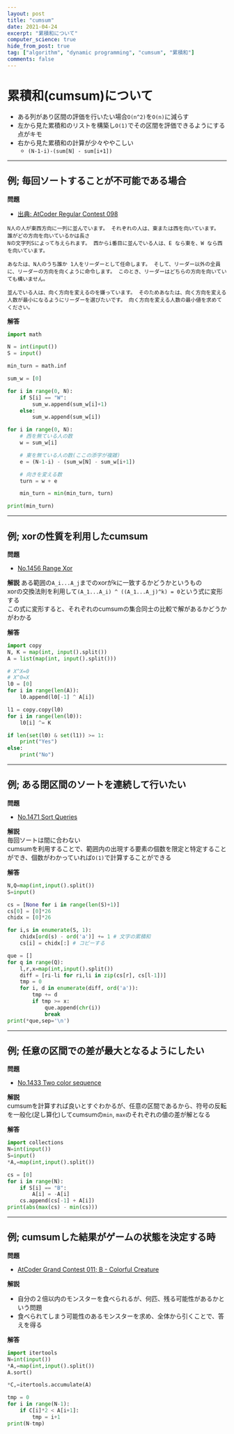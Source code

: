 ```yaml
---
layout: post
title: "cumsum"
date: 2021-04-24
excerpt: "累積和について"
computer_science: true
hide_from_post: true
tag: ["algorithm", "dynamic programming", "cumsum", "累積和"]
comments: false
---
```


# 累積和(cumsum)について
 - ある列があり区間の評価を行いたい場合`O(n^2)`を`O(n)`に減らす
 - 左から見た累積和のリストを構築し`O(1)`でその区間を評価できるようにする点がキモ
 - 右から見た累積和の計算が少々ややこしい
   - `(N-1-i)-(sum[N] - sum[i+1])`

---

## 例; 毎回ソートすることが不可能である場合

**問題**
 - [出典: AtCoder Regular Contest 098](https://atcoder.jp/contests/arc098/tasks/arc098_a)  

```
N人の人が東西方向に一列に並んでいます。 それぞれの人は、東または西を向いています。 誰がどの方向を向いているかは長さ 
Nの文字列Sによって与えられます。 西からi番目に並んでいる人は、E なら東を、W なら西を向いています。

あなたは、N人のうち誰か 1人をリーダーとして任命します。 そして、リーダー以外の全員に、リーダーの方向を向くように命令します。 このとき、リーダーはどちらの方向を向いていても構いません。

並んでいる人は、向く方向を変えるのを嫌っています。 そのためあなたは、向く方向を変える人数が最小になるようにリーダーを選びたいです。 向く方向を変える人数の最小値を求めてください。
```

**解答**

```python
import math

N = int(input())
S = input()

min_turn = math.inf

sum_w = [0]

for i in range(0, N):
    if S[i] == "W":
        sum_w.append(sum_w[i]+1)
    else:
        sum_w.append(sum_w[i])

for i in range(0, N):
    # 西を無ている人の数
    w = sum_w[i]

    # 東を無ている人の数(ここの添字が複雑)
    e = (N-1-i) - (sum_w[N] - sum_w[i+1])

    # 向きを変える数
    turn = w + e

    min_turn = min(min_turn, turn)

print(min_turn)
```

---

## 例; xorの性質を利用したcumsum

**問題**
 - [No.1456 Range Xor](https://yukicoder.me/problems/no/1456)  

**解説**
ある範囲の`A_i...A_j`までのxorがkに一致するかどうかというもの  
xorの交換法則を利用して`(A_1...A_i) ^ ((A_1...A_j)^k) = 0`という式に変形する  
この式に変形すると、それぞれのcumsumの集合同士の比較で解があるかどうかがわかる  

**解答**  

```python
import copy
N, K = map(int, input().split())
A = list(map(int, input().split()))

# X^X=0
# X^0=X
l0 = [0]
for i in range(len(A)):
    l0.append(l0[-1] ^ A[i])

l1 = copy.copy(l0)
for i in range(len(l0)):
    l0[i] ^= K

if len(set(l0) & set(l1)) >= 1:
    print("Yes")
else:
    print("No")
```

---

## 例; ある閉区間のソートを連続して行いたい

**問題**  
 - [No.1471 Sort Queries](https://yukicoder.me/problems/no/1471)

**解説**  
毎回ソートは間に合わない  
cumsumを利用することで、範囲内の出現する要素の個数を限定と特定することができ、個数がわかっていれば`O(1)`で計算することができる  

**解答**  

```python
N,Q=map(int,input().split())
S=input()

cs = [None for i in range(len(S)+1)]
cs[0] = [0]*26
chidx = [0]*26

for i,s in enumerate(S, 1):
    chidx[ord(s) - ord('a')] += 1 # 文字の累積和
    cs[i] = chidx[:] # コピーする

que = []
for q in range(Q):
    l,r,x=map(int,input().split())
    diff = [ri-li for ri,li in zip(cs[r], cs[l-1])]
    tmp = 0
    for i, d in enumerate(diff, ord('a')):
        tmp += d
        if tmp >= x:
            que.append(chr(i))
            break
print(*que,sep='\n')
```

---

## 例; 任意の区間での差が最大となるようにしたい

**問題**  
 - [No.1433 Two color sequence](https://yukicoder.me/problems/no/1433)

**解説**  
cumsumを計算すれば良いとすぐわかるが、任意の区間であるから、符号の反転を一般化(足し算化)してcumsumの`min`, `max`のそれぞれの値の差が解となる  

**解答**  

```python
import collections
N=int(input())
S=input()
*A,=map(int,input().split())

cs = [0]
for i in range(N):
    if S[i] == "B":
        A[i] = -A[i]
    cs.append(cs[-1] + A[i])
print(abs(max(cs) - min(cs)))
```

--- 

## 例; cumsumした結果がゲームの状態を決定する時

**問題**  
 - [AtCoder Grand Contest 011; B - Colorful Creature](https://atcoder.jp/contests/agc011/tasks/agc011_b)

**解説**  
 - 自分の２倍以内のモンスターを食べられるが、何匹、残る可能性があるかという問題  
 - 食べられてしまう可能性のあるモンスターを求め、全体から引くことで、答えを得る

**解答**  

```python
import itertools
N=int(input())
*A,=map(int,input().split())
A.sort()

*C,=itertools.accumulate(A)

tmp = 0
for i in range(N-1):
    if C[i]*2 < A[i+1]:
        tmp = i+1
print(N-tmp)
```

